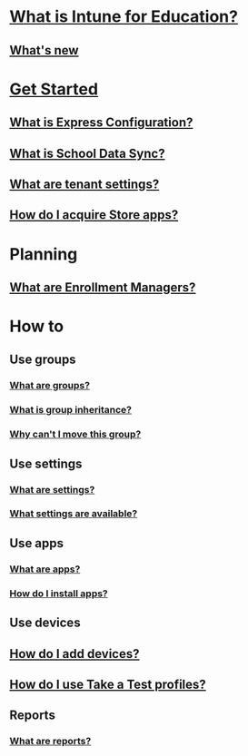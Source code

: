 # [What is Intune for Education?](what-is-intune-for-education.md)
## [What's new](whats-new-in-edu.md)

# [Get Started](get-started-with-intune-edu.md)
## [What is Express Configuration?](what-is-express-configuration.md)
## [What is School Data Sync?](what-is-school-data-sync.md)
## [What are tenant settings?](what-are-tenants.md)
## [How do I acquire Store apps?](acquire-store-apps.md)

# Planning
## [What are Enrollment Managers?](what-are-enrollment-managers.md)

# How to
## Use groups
### [What are groups?](what-are-groups.md)
### [What is group inheritance?](group-inheritance.md)
### [Why can't I move this group?](why-cant-i-move-this-group.md)
## Use settings
### [What are settings?](what-are-settings.md)
### [What settings are available?](available-settings.md)
## Use apps
### [What are apps?](what-are-apps.md)
### [How do I install apps?](install-apps.md)
## Use devices
## [How do I add devices?](add-devices.md)
## [How do I use Take a Test profiles?](take-a-test-profiles.md)

## Reports
### [What are reports?](what-are-reports.md)
